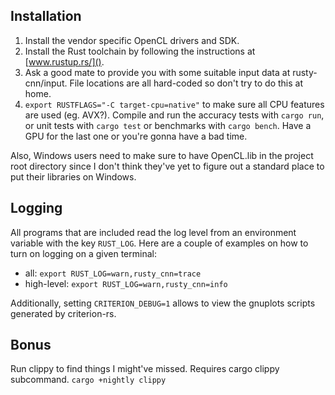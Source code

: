 ## Installation
1. Install the vendor specific OpenCL drivers and SDK.
2. Install the Rust toolchain by following the instructions at [www.rustup.rs/]().
3. Ask a good mate to provide you with some suitable input data at rusty-cnn/input. File locations are all hard-coded so don't try to do this at home.
4. `export RUSTFLAGS="-C target-cpu=native"` to make sure all CPU features are used (eg. AVX?). Compile and run the accuracy tests with `cargo run`, or unit tests with `cargo test` or benchmarks with `cargo bench`. Have a GPU for the last one or you're gonna have a bad time.

Also, Windows users need to make sure to have OpenCL.lib in the project root directory since I don't think they've yet to figure out a standard place to put their libraries on Windows.

## Logging
All programs that are included read the log level from an environment variable
with the key `RUST_LOG`. Here are a couple of examples on how to turn on
logging on a given terminal:
- all: `export RUST_LOG=warn,rusty_cnn=trace`
- high-level: `export RUST_LOG=warn,rusty_cnn=info`

Additionally, setting `CRITERION_DEBUG=1` allows to view the gnuplots scripts generated by criterion-rs.

## Bonus
Run clippy to find things I might've missed. Requires cargo clippy subcommand.
`cargo +nightly clippy`

